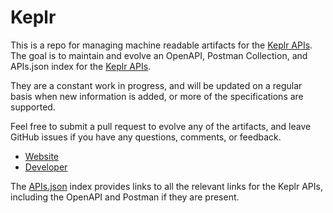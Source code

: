 # KeplrThis is a repo for managing machine readable artifacts for the [Keplr APIs](http://keplr.io/). The goal is to maintain and evolve an OpenAPI, Postman Collection, and APIs.json index for the [Keplr APIs](http://keplr.io/).They are a constant work in progress, and will be updated on a regular basis when new information is added, or more of the specifications are supported.Feel free to submit a pull request to evolve any of the artifacts, and leave GitHub issues if you have any questions, comments, or feedback.- [Website](http://keplr.io/)- [Developer](http://keplr.io/)The [APIs.json](https://github.com/api-evangelist/keplr/blob/master/apis.json) index provides links to all the relevant links for the Keplr APIs, including the OpenAPI and Postman if they are present.
